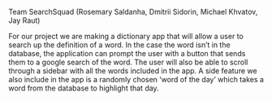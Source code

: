 Team SearchSquad (Rosemary Saldanha, Dmitrii Sidorin, Michael Khvatov, Jay Raut)

For our project we are making a dictionary app that will allow a user to search up the definition of a word. In the case the word isn’t in the database, the application can prompt the user with a button that sends them to a google search of the word. The user will also be able to scroll through a sidebar with all the words included in the app. A side feature we also include in the app is a randomly chosen ‘word of the day’ which takes a word from the database to highlight that day.
